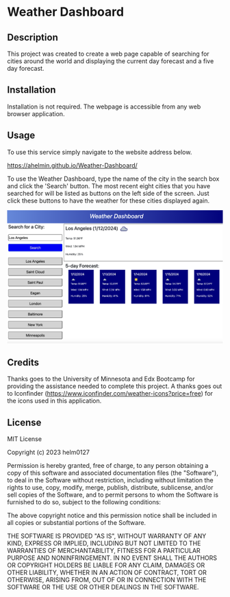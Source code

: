 
# Weather Dashboard

## Description

This project was created to create a web page capable of searching for cities around the world and displaying the current day forecast and a five day forecast.

## Installation

Installation is not required. The webpage is accessible from any web browser application.

## Usage

To use this service simply navigate to the website address below.

https://ahelmin.github.io/Weather-Dashboard/

To use the Weather Dashboard, type the name of the city in the search box and click the 'Search' button. The most recent eight cities that you have searched for will be listed as buttons on the left side of the screen. Just click these buttons to have the weather for these cities displayed again. 

![Weather Dashboard Screenshot](./assets/images/Weather_Dashboard_Screenshot.png)

## Credits

Thanks goes to the University of Minnesota and Edx Bootcamp for providing the assistance needed to complete this project. A thanks goes out to Iconfinder (https://www.iconfinder.com/weather-icons?price=free) for the icons used in this application.

## License

MIT License

Copyright (c) 2023 helm0127

Permission is hereby granted, free of charge, to any person obtaining a copy
of this software and associated documentation files (the "Software"), to deal
in the Software without restriction, including without limitation the rights
to use, copy, modify, merge, publish, distribute, sublicense, and/or sell
copies of the Software, and to permit persons to whom the Software is
furnished to do so, subject to the following conditions:

The above copyright notice and this permission notice shall be included in all
copies or substantial portions of the Software.

THE SOFTWARE IS PROVIDED "AS IS", WITHOUT WARRANTY OF ANY KIND, EXPRESS OR
IMPLIED, INCLUDING BUT NOT LIMITED TO THE WARRANTIES OF MERCHANTABILITY,
FITNESS FOR A PARTICULAR PURPOSE AND NONINFRINGEMENT. IN NO EVENT SHALL THE
AUTHORS OR COPYRIGHT HOLDERS BE LIABLE FOR ANY CLAIM, DAMAGES OR OTHER
LIABILITY, WHETHER IN AN ACTION OF CONTRACT, TORT OR OTHERWISE, ARISING FROM,
OUT OF OR IN CONNECTION WITH THE SOFTWARE OR THE USE OR OTHER DEALINGS IN THE
SOFTWARE.
